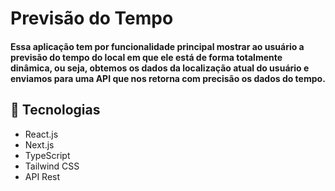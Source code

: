 # Previsão do Tempo

#### Essa aplicação tem por funcionalidade principal mostrar ao usuário a previsão do tempo do local em que ele está de forma totalmente dinâmica, ou seja, obtemos os dados da localização atual do usuário e enviamos para uma API que nos retorna com precisão os dados do tempo.

## 🚀 Tecnologias

- React.js
- Next.js
- TypeScript
- Tailwind CSS
- API Rest

